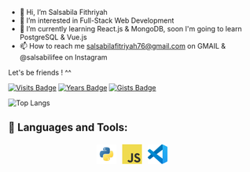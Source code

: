 - 👋 Hi, I’m Salsabila Fithriyah
- 👀 I’m interested in Full-Stack Web Development
- 🌱 I’m currently learning React.js & MongoDB, soon I'm going to learn PostgreSQL & Vue.js
- 📫 How to reach me salsabilafitriyah76@gmail.com on GMAIL & @salsabilifee on Instagram

Let's be friends ! ^^

[![Visits Badge](https://badges.pufler.dev/visits/salsabilaf19/salsabilaf19)](https://badges.pufler.dev) [![Years Badge](https://badges.pufler.dev/years/salsabilaf19)](https://badges.pufler.dev) [![Gists Badge](https://badges.pufler.dev/gists/salsabilaf19)](https://badges.pufler.dev)


![Top Langs](https://github-readme-stats.vercel.app/api/top-langs/?username=salsabilaf19&theme=tokyonight)

## 🧰 Languages and Tools:
<p align="center">
<img src="https://raw.githubusercontent.com/github/explore/80688e429a7d4ef2fca1e82350fe8e3517d3494d/topics/python/python.png" alt="Python" height="40" style="vertical-align:top; margin:4px">
<img src="https://raw.githubusercontent.com/github/explore/80688e429a7d4ef2fca1e82350fe8e3517d3494d/topics/javascript/javascript.png" alt="Javascript" height="40" style="vertical-align:top; margin:4px">
<img src="https://raw.githubusercontent.com/github/explore/80688e429a7d4ef2fca1e82350fe8e3517d3494d/topics/visual-studio-code/visual-studio-code.png" alt="VS Code" height="40" style="vertical-align:top; margin:4px">
</p>





